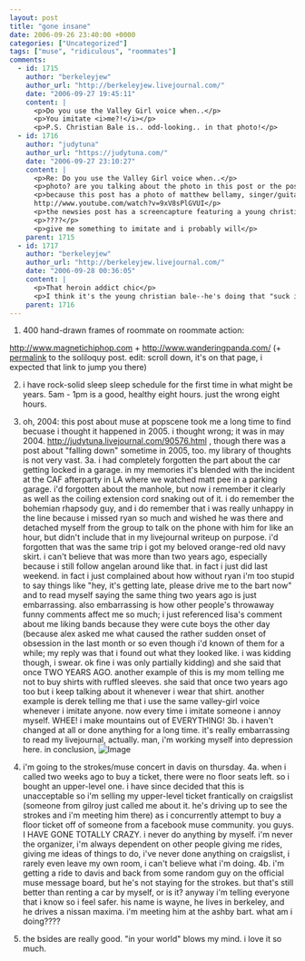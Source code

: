 ```yaml
---
layout: post
title: "gone insane"
date: 2006-09-26 23:40:00 +0000
categories: ["Uncategorized"]
tags: ["muse", "ridiculous", "roommates"]
comments:
  - id: 1715
    author: "berkeleyjew"
    author_url: "http://berkeleyjew.livejournal.com/"
    date: "2006-09-27 19:45:11"
    content: |
      <p>Do you use the Valley Girl voice when..</p>
      <p>You imitate <i>me?!</i></p>
      <p>P.S. Christian Bale is.. odd-looking.. in that photo!</p>
  - id: 1716
    author: "judytuna"
    author_url: "https://judytuna.com/"
    date: "2006-09-27 23:10:27"
    content: |
      <p>Re: Do you use the Valley Girl voice when..</p>
      <p>photo? are you talking about the photo in this post or the post immediately after? errr...</p>
      <p>because this post has a photo of matthew bellamy, singer/guitarist/pianist of the UK band muse!!!!! only the hottest man in the universe!!<br />
      http://www.youtube.com/watch?v=9xV8sPlGVUI</p>
      <p>the newsies post has a screencapture featuring a young christian bale... are you saying he looks weird in that one?</p>
      <p>????</p>
      <p>give me something to imitate and i probably will</p>
    parent: 1715
  - id: 1717
    author: "berkeleyjew"
    author_url: "http://berkeleyjew.livejournal.com/"
    date: "2006-09-28 00:36:05"
    content: |
      <p>That heroin addict chic</p>
      <p>I think it's the young christian bale--he's doing that "suck in your cheeks" pout thing, but it doesn't work because he had even less in the way of cheeks than he does now (which is an achievement in and of itself!).</p>
    parent: 1716
---
```


1. 400 hand-drawn frames of roommate on roommate action:

http://www.magnetichiphop.com + http://www.wanderingpanda.com/ (+ [permalink](http://www.wanderingpanda.com/2006_09_01_archive.html#115884261229663488) to the soliloquy post. edit: scroll down, it's on that page, i expected that link to jump you there)

2. i have rock-solid sleep sleep schedule for the first time in what might be years. 5am - 1pm is a good, healthy eight hours. just the wrong eight hours.

3. oh, 2004: this post about muse at popscene took me a long time to find becuase i thought it happened in 2005. i thought wrong; it was in may 2004. http://judytuna.livejournal.com/90576.html  , though there was a post about "falling down" sometime in 2005, too. my library of thoughts is not very vast.
3a. i had completely forgotten the part about the car getting locked in a garage. in my memories it's blended with the incident at the CAF afterparty in LA where we watched matt pee in a parking garage. i'd forgotten about the manhole, but now i remember it clearly as well as the coiling extension cord snaking out of it. i do remember the bohemian rhapsody guy, and i do remember that i was really unhappy in the line because i missed ryan so much and wished he was there and detached myself from the group to talk on the phone with him for like an hour, but didn't include that in my livejournal writeup on purpose. i'd forgotten that was the same trip i got my beloved orange-red old navy skirt. i can't believe that was more than two years ago, especially because i still follow angelan around like that. in fact i just did last weekend. in fact i just complained about how without ryan i'm too stupid to say things like "hey, it's getting late, please drive me to the bart now" and to read myself saying the same thing two years ago is just embarrassing. also embarrassing is how other people's throwaway funny comments affect me so much; i just referenced lisa's comment about me liking bands because they were cute boys the other day (because alex asked me what caused the rather sudden onset of obsession in the last month or so even though i'd known of them for a while; my reply was that i found out what they looked like. i was kidding though, i swear. ok fine i was only partially kidding) and she said that once TWO YEARS AGO. another example of this is my mom telling me not to buy shirts with ruffled sleeves. she said that once two years ago too but i keep talking about it whenever i wear that shirt. another example is derek telling me that i use the same valley-girl voice whenever i imitate anyone. now every time i imitate someone i annoy myself. WHEE! i make mountains out of EVERYTHING!
3b. i haven't changed at all or done anything for a long time. it's really embarrassing to read my livejournal, actually. man, i'm working myself into depression here. in conclusion, 
![Image](http://i33.photobucket.com/albums/d98/Glowstars/mattgreat.jpg)

4. i'm going to the strokes/muse concert in davis on thursday. 
4a. when i called two weeks ago to buy a ticket, there were no floor seats left. so i bought an upper-level one.  i have since decided that this is unacceptable so i'm selling my upper-level ticket frantically on craigslist (someone from gilroy just called me about it. he's driving up to see the strokes and i'm meeting him there) as i concurrently attempt to buy a floor ticket off of someone from a facebook muse community. you guys. I HAVE GONE TOTALLY CRAZY. i never do anything by myself. i'm never the organizer, i'm always dependent on other people giving me rides, giving me ideas of things to do, i've never done anything on craigslist, i rarely even leave my own room, i can't believe what i'm doing.
4b. i'm getting a ride to davis and back from some random guy on the official muse message board, but he's not staying for the strokes. but that's still better than renting a car by myself, or is it? anyway i'm telling everyone that i know so i feel safer. his name is wayne, he lives in berkeley, and he drives a nissan maxima. i'm meeting him at the ashby bart. what am i doing????

5. the bsides are really good. "in your world" blows my mind. i love it so much.